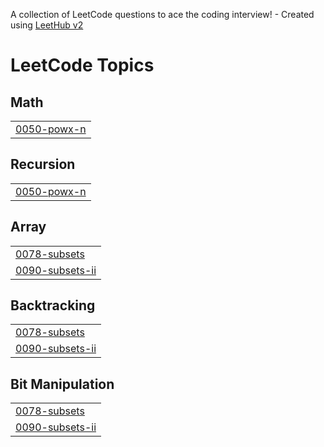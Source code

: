 A collection of LeetCode questions to ace the coding interview! - Created using [LeetHub v2](https://github.com/arunbhardwaj/LeetHub-2.0)
<!---LeetCode Topics Start-->
# LeetCode Topics
## Math
|  |
| ------- |
| [0050-powx-n](https://github.com/Varun15723/DSA-programs/tree/master/0050-powx-n) |
## Recursion
|  |
| ------- |
| [0050-powx-n](https://github.com/Varun15723/DSA-programs/tree/master/0050-powx-n) |
## Array
|  |
| ------- |
| [0078-subsets](https://github.com/Varun15723/DSA-programs/tree/master/0078-subsets) |
| [0090-subsets-ii](https://github.com/Varun15723/DSA-programs/tree/master/0090-subsets-ii) |
## Backtracking
|  |
| ------- |
| [0078-subsets](https://github.com/Varun15723/DSA-programs/tree/master/0078-subsets) |
| [0090-subsets-ii](https://github.com/Varun15723/DSA-programs/tree/master/0090-subsets-ii) |
## Bit Manipulation
|  |
| ------- |
| [0078-subsets](https://github.com/Varun15723/DSA-programs/tree/master/0078-subsets) |
| [0090-subsets-ii](https://github.com/Varun15723/DSA-programs/tree/master/0090-subsets-ii) |
<!---LeetCode Topics End-->